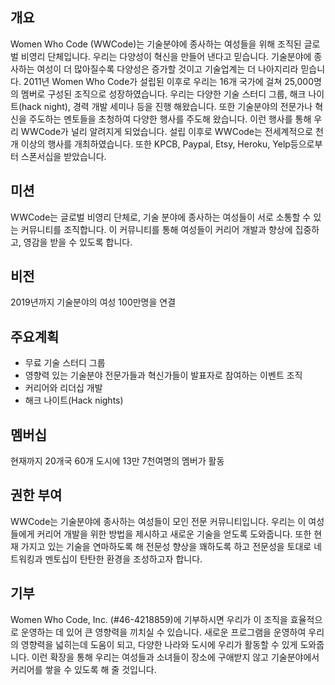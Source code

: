 ## 개요

Women Who Code (WWCode)는 기술분야에 종사하는 여성들을 위해 조직된 글로벌 비영리 단체입니다. 우리는 다양성이 혁신을 만들어 낸다고 믿습니다. 기술분야에 종사하는 여성이 더 많아질수록 다양성은 증가할 것이고 기술업계는 더 나아지리라 믿습니다.
2011년 Women Who Code가 설립된 이후로 우리는 16개 국가에 걸쳐 25,000명의 멤버로 구성된 조직으로 성장하였습니다. 우리는 다양한 기술 스터디 그룹, 해크 나이트(hack night), 경력 개발 세미나 등을 진행 해왔습니다. 또한 기술분야의 전문가나 혁신을 주도하는 멘토들을 초청하여 다양한 행사를 주도해 왔습니다. 이런 행사를 통해 우리 WWCode가 널리 알려지게 되었습니다.  설립 이후로 WWCode는 전세계적으로 천개 이상의 행사를 개최하였습니다. 또한  KPCB, Paypal, Etsy, Heroku, Yelp등으로부터 스폰서십을 받았습니다.

## 미션
WWCode는 글로벌 비영리 단체로, 기술 분야에 종사하는 여성들이 서로 소통할 수 있는 커뮤니티를 조직합니다. 이 커뮤니티를 통해 여성들이 커리어 개발과 향상에 집중하고, 영감을 받을 수 있도록 합니다.

## 비전
2019년까지 기술분야의 여성 100만명을 연결

## 주요계획
- 무료 기술 스터디 그룹
- 영향력 있는 기술분야 전문가들과 혁신가들이 발표자로 참여하는 이벤트 조직
- 커리어와 리더십 개발
- 해크 나이트(Hack nights)

## 멤버십
현재까지 20개국 60개 도시에 13만 7천여명의 멤버가 활동

## 권한 부여
WWCode는 기술분야에 종사하는 여성들이 모인 전문 커뮤니티입니다. 우리는 이 여성들에게 커리어 개발을 위한 방법을 제시하고 새로운 기술을 얻도록 도와줍니다. 또한 현재 가지고 있는 기술을 연마하도록 해 전문성 향상을 꽤하도록 하고 
전문성을 토대로 네트워킹과 멘토십이 탄탄한 환경을 조성하고자 합니다.

## 기부
Women Who Code, Inc. (#46-4218859)에 기부하시면 우리가 이 조직을 효율적으로 운영하는 데 있어 큰 영향력을 끼치실 수 있습니다.
새로운 프로그램을 운영하여 우리의 영향력을 넓히는데 도움이 되고, 다양한 나라와 도시에 우리가 활동할 수 있게 도와줍니다.
이런 확장을 통해 우리는 여성들과 소녀들이 장소에 구애받지 않고 기술분야에서 커리어를 쌓을 수 있도록 해 줄 것입니다. 

